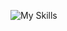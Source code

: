 ![My Skills](https://skillicons.dev/icons?i=py,git,github,django,flask,javascript,html,css,mysql,tensorflow,keras)


